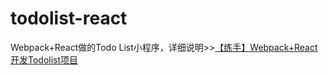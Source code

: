# todolist-react
Webpack+React做的Todo List小程序，详细说明>>[【练手】Webpack+React开发Todolist项目][1]

[1]: http://www.myj.name/2016/05/12/todolist-react/
